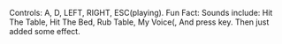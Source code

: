 Controls: A, D, LEFT, RIGHT, ESC(playing).
Fun Fact: Sounds include: Hit The Table, Hit The Bed, Rub Table, My Voice(, And press key. 
Then just added some effect.
